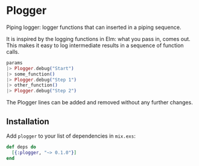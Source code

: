 # Plogger

Piping logger: logger functions that can inserted in a
piping sequence.

It is inspired by the logging functions in Elm:
what you pass in, comes out. This makes it easy
to log intermediate results in a sequence of function
calls.

```elixir
params
|> Plogger.debug("Start")
|> some_function()
|> Plogger.debug("Step 1")
|> other_function()
|> Plogger.debug("Step 2")
```

The Plogger lines can be added and removed without
any further changes.


## Installation

Add `plogger` to your list of dependencies in `mix.exs`:

```elixir
def deps do
  [{:plogger, "~> 0.1.0"}]
end
```

